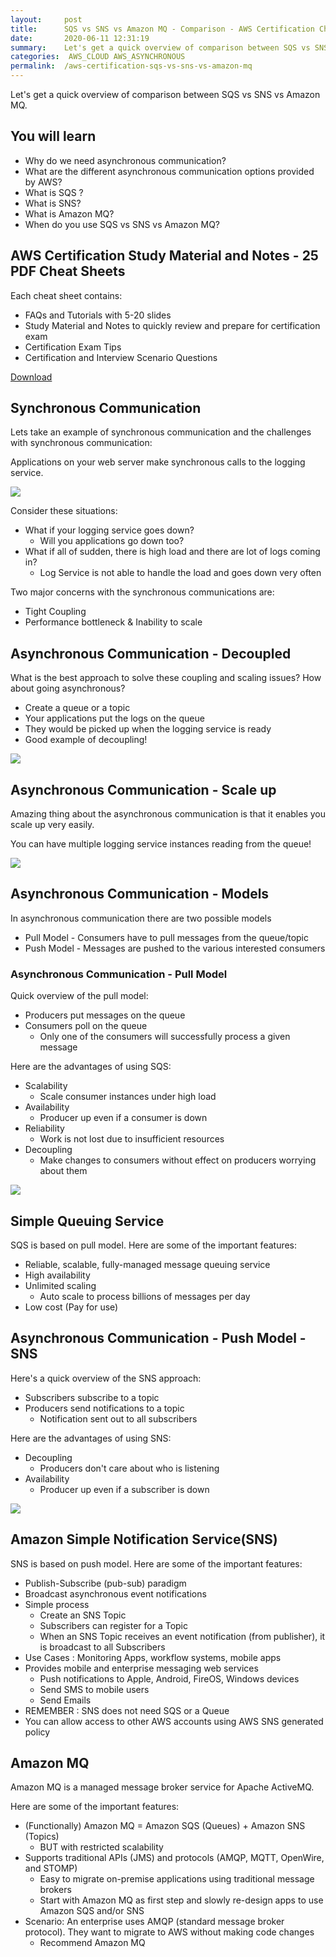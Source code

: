 ```yaml
---
layout:     post
title:      SQS vs SNS vs Amazon MQ - Comparison - AWS Certification Cheat Sheet
date:       2020-06-11 12:31:19
summary:    Let's get a quick overview of comparison between SQS vs SNS vs Amazon MQ.
categories:  AWS_CLOUD AWS_ASYNCHRONOUS
permalink:  /aws-certification-sqs-vs-sns-vs-amazon-mq
---
```


Let's get a quick overview of comparison between SQS vs SNS vs Amazon MQ. 

## You will learn
- Why do we need asynchronous communication?
- What are the different asynchronous communication options provided by AWS?
- What is SQS ?
- What is SNS?
- What is Amazon MQ?
- When do you use SQS vs SNS vs Amazon MQ?

## AWS Certification Study Material and Notes - 25 PDF Cheat Sheets

Each cheat sheet contains:
- FAQs and Tutorials with 5-20 slides
- Study Material and Notes to quickly review and prepare for certification exam
- Certification Exam Tips
- Certification and Interview Scenario Questions

<div>
 <a href="https://links.in28minutes.com/cloud-in28minutes-teachable-free-link" target="_blank" class="button instagram">Download</a>
</div>

## Synchronous Communication

Lets take an example of synchronous communication and the challenges with synchronous communication:

Applications on your web server make synchronous calls to the logging service.

![](/images/aws/02-Queuing/0-SQS-00.png)

Consider these situations:
- What if your logging service goes down?
	- Will you applications go down too?
- What if all of sudden, there is high load and there are lot of logs coming in?
	- Log Service is not able to handle the load and goes down very often

Two major concerns with the synchronous communications are:
- Tight Coupling
- Performance bottleneck & Inability to scale

## Asynchronous Communication - Decoupled

What is the best approach to solve these coupling and scaling issues? How about going asynchronous?
- Create a queue or a topic
- Your applications put the logs on the queue
- They would be picked up when the logging service is ready
- Good example of decoupling!

![](/images/aws/02-Queuing/0-SQS-01.png)

## Asynchronous Communication - Scale up

Amazing thing about the asynchronous communication is that it enables you scale up very easily.

You can have multiple logging service instances reading from the queue!

![](/images/aws/02-Queuing/0-SQS-02.png)

## Asynchronous Communication - Models
In asynchronous communication there are two possible models
- Pull Model - Consumers have to pull messages from the queue/topic
- Push Model - Messages are pushed to the various interested consumers

### Asynchronous Communication - Pull Model

Quick overview of the pull model:
- Producers put messages on the queue
- Consumers poll on the queue
	- Only one of the consumers will successfully process a given message

Here are the advantages of using SQS:
- Scalability
	- Scale consumer instances under high load
- Availability
	- Producer up even if a consumer is down
- Reliability
	- Work is not lost due to insufficient resources
- Decoupling
	- Make changes to consumers without effect on producers worrying about them

![](/images/aws/02-Queuing/2-sqs.png)

## Simple Queuing Service

SQS is based on pull model. Here are some of the important features:
- Reliable, scalable, fully-managed message queuing service
- High availability
- Unlimited scaling
	- Auto scale to process billions of messages per day
- Low cost (Pay for use)

## Asynchronous Communication - Push Model - SNS

Here's a quick overview of the SNS approach:
- Subscribers subscribe to a topic
- Producers send notifications to a topic
	- Notification sent out to all subscribers

Here are the advantages of using SNS:
- Decoupling
	- Producers don't care about who is listening
- Availability
	- Producer up even if a subscriber is down

![](/images/aws/02-Queuing/3-SNS.png)

## Amazon Simple Notification Service(SNS)

SNS is based on push model. Here are some of the important features:
- Publish-Subscribe (pub-sub) paradigm
- Broadcast asynchronous event notifications
- Simple process
	- Create an SNS Topic
	- Subscribers can register for a Topic
	- When an SNS Topic receives an event notification (from publisher), it is broadcast to all Subscribers
- Use Cases : Monitoring Apps, workflow systems, mobile apps
- Provides mobile and enterprise messaging web services
	- Push notifications to Apple, Android, FireOS, Windows devices
	- Send SMS to mobile users
	- Send Emails
- REMEMBER : SNS does not need SQS or a Queue
- You can allow access to other AWS accounts using AWS SNS generated policy

## Amazon MQ

Amazon MQ is a managed message broker service for Apache ActiveMQ.

Here are some of the important features:
- (Functionally) Amazon MQ = Amazon SQS (Queues) + Amazon SNS (Topics)
	- BUT with restricted scalability
- Supports traditional APIs (JMS) and protocols (AMQP, MQTT, OpenWire, and STOMP)
	- Easy to migrate on-premise applications using traditional message brokers
	- Start with Amazon MQ as first step and slowly re-design apps to use Amazon SQS and/or SNS
- Scenario: An enterprise uses AMQP (standard message broker protocol). They want to migrate to AWS without making code changes 
	- Recommend Amazon MQ
